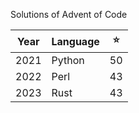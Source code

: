Solutions of Advent of Code

| Year | Language | ⭐ |
| - | - | - |
| 2021 | Python | 50 |
| 2022 | Perl | 43 |
| 2023 | Rust | 43 |
